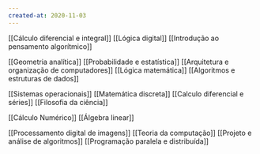 ```yaml
---
created-at: 2020-11-03
---
```


[[Cálculo diferencial e integral]]
[[Lógica digital]]
[[Introdução ao pensamento algorítmico]]

[[Geometria analítica]]
[[Probabilidade e estatística]]
[[Arquitetura e organização de computadores]]
[[Lógica matemática]]
[[Algoritmos e estruturas de dados]]

[[Sistemas operacionais]]
[[Matemática discreta]]
[[Calculo diferencial e séries]]
[[Filosofia da ciência]]

[[Cálculo Numérico]]
[[Álgebra linear]]

[[Processamento digital de imagens]]
[[Teoria da computação]]
[[Projeto e análise de algoritmos]]
[[Programação paralela e distribuída]]